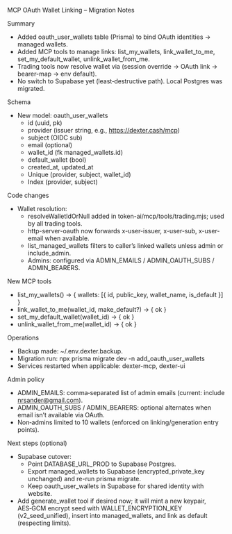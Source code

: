 MCP OAuth Wallet Linking – Migration Notes

Summary
- Added oauth_user_wallets table (Prisma) to bind OAuth identities → managed wallets.
- Added MCP tools to manage links: list_my_wallets, link_wallet_to_me, set_my_default_wallet, unlink_wallet_from_me.
- Trading tools now resolve wallet via (session override → OAuth link → bearer-map → env default).
- No switch to Supabase yet (least‑destructive path). Local Postgres was migrated.

Schema
- New model: oauth_user_wallets
  - id (uuid, pk)
  - provider (issuer string, e.g., https://dexter.cash/mcp)
  - subject (OIDC sub)
  - email (optional)
  - wallet_id (fk managed_wallets.id)
  - default_wallet (bool)
  - created_at, updated_at
  - Unique (provider, subject, wallet_id)
  - Index (provider, subject)

Code changes
- Wallet resolution:
  - resolveWalletIdOrNull added in token-ai/mcp/tools/trading.mjs; used by all trading tools.
  - http-server-oauth now forwards x-user-issuer, x-user-sub, x-user-email when available.
  - list_managed_wallets filters to caller’s linked wallets unless admin or include_admin.
  - Admins: configured via ADMIN_EMAILS / ADMIN_OAUTH_SUBS / ADMIN_BEARERS.

New MCP tools
- list_my_wallets() → { wallets: [{ id, public_key, wallet_name, is_default }] }
- link_wallet_to_me(wallet_id, make_default?) → { ok }
- set_my_default_wallet(wallet_id) → { ok }
- unlink_wallet_from_me(wallet_id) → { ok }

Operations
- Backup made: ~/.env.dexter.backup.<timestamp>
- Migration run: npx prisma migrate dev -n add_oauth_user_wallets
- Services restarted when applicable: dexter-mcp, dexter-ui

Admin policy
- ADMIN_EMAILS: comma‑separated list of admin emails (current: include nrsander@gmail.com).
- ADMIN_OAUTH_SUBS / ADMIN_BEARERS: optional alternates when email isn’t available via OAuth.
- Non‑admins limited to 10 wallets (enforced on linking/generation entry points).

Next steps (optional)
- Supabase cutover:
  - Point DATABASE_URL_PROD to Supabase Postgres.
  - Export managed_wallets to Supabase (encrypted_private_key unchanged) and re-run prisma migrate.
  - Keep oauth_user_wallets in Supabase for shared identity with website.
- Add generate_wallet tool if desired now; it will mint a new keypair, AES‑GCM encrypt seed with WALLET_ENCRYPTION_KEY (v2_seed_unified), insert into managed_wallets, and link as default (respecting limits).

